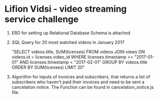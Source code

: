 # Lifion Vidsi - video streaming service challenge

1. ERD for setting up Relational Database Schema is attached


2. SQL Query for 20 most watched videos in January 2017

    "SELECT videos.title, SUM(licenses)
    FROM videos JOIN views ON videos.id = licenses.video_id
    WHERE licenses.timestamp >= "2017-01-01"
    AND licenses.timestamp < "2017-02-01"
    GROUP BY videos.title
    ORDER BY SUM(licenses) LIMIT 20"

3. Algorithm for inputs of invoices and subscribers, that returns a list of subscribers who haven't paid their invoices and need to be sent a cancelation notice.  The Function can be found in cancelation_notice.js file.
